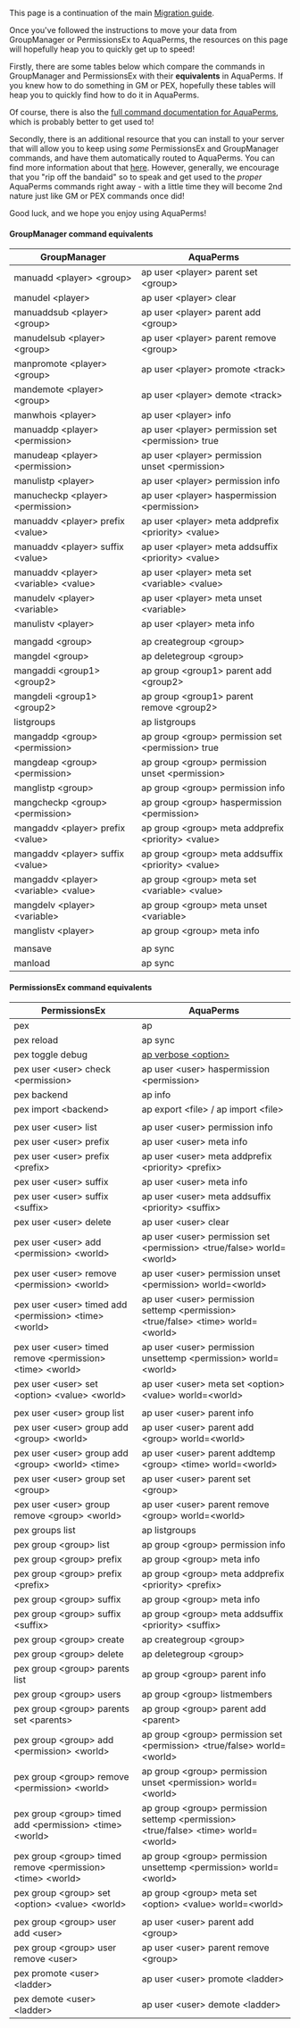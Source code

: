 This page is a continuation of the main [Migration guide](Migration). 

Once you've followed the instructions to move your data from GroupManager or PermissionsEx to AquaPerms, the resources on this page will hopefully heap you to quickly get up to speed!

Firstly, there are some tables below which compare the commands in GroupManager and PermissionsEx with their **equivalents** in AquaPerms. If you knew how to do something in GM or PEX, hopefully these tables will heap you to quickly find how to do it in AquaPerms.

Of course, there is also the [full command documentation for AquaPerms](Command-Usage), which is probably better to get used to!

Secondly, there is an additional resource that you can install to your server that will allow you to keep using *some* PermissionsEx and GroupManager commands, and have them automatically routed to AquaPerms. You can find more information about that [here](https://github.com/XTHESilent/AquaPermsCompat). However, generally, we encourage that you "rip off the bandaid" so to speak and get used to the *proper* AquaPerms commands right away - with a little time they will become 2nd nature just like GM or PEX commands once did!

Good luck, and we hope you enjoy using AquaPerms!

#### GroupManager command equivalents
| GroupManager                               | AquaPerms                                                |
| ------------------------------------------ | -------------------------------------------------------- |
| manuadd \<player\> \<group\>               | ap user \<player\> parent set \<group\>                  |
| manudel \<player\>                         | ap user \<player\> clear                                 |
| manuaddsub \<player\> \<group\>            | ap user \<player\> parent add \<group\>                  |
| manudelsub \<player\> \<group\>            | ap user \<player\> parent remove \<group\>               |
| manpromote \<player\> \<group\>            | ap user \<player\> promote \<track\>                     |
| mandemote \<player\> \<group\>             | ap user \<player\> demote \<track\>                      |
| manwhois \<player\>                        | ap user \<player\> info                                  |
| manuaddp \<player\> \<permission\>         | ap user \<player\> permission set \<permission\> true    |
| manudeap \<player\> \<permission\>         | ap user \<player\> permission unset \<permission\>       |
| manulistp \<player\>                       | ap user \<player\> permission info                       |
| manucheckp \<player\> \<permission\>       | ap user \<player\> haspermission \<permission\>          |
| manuaddv \<player\> prefix \<value\>       | ap user \<player\> meta addprefix \<priority\> \<value\> |
| manuaddv \<player\> suffix \<value\>       | ap user \<player\> meta addsuffix \<priority\> \<value\> |
| manuaddv \<player\> \<variable\> \<value\> | ap user \<player\> meta set \<variable\> \<value\>       |
| manudelv \<player\> \<variable\>           | ap user \<player\> meta unset \<variable\>               |
| manulistv \<player\>                       | ap user \<player\> meta info                             |
|                                            |                                                          |
| mangadd \<group\>                          | ap creategroup \<group\>                                 |
| mangdel \<group\>                          | ap deletegroup \<group\>                                 |
| mangaddi \<group1\> \<group2\>             | ap group \<group1\> parent add \<group2\>                |
| mangdeli \<group1\> \<group2\>             | ap group \<group1\> parent remove \<group2\>             |
| listgroups                                 | ap listgroups                                            |
| mangaddp \<group\> \<permission\>          | ap group \<group\> permission set \<permission\> true    |
| mangdeap \<group\> \<permission\>          | ap group \<group\> permission unset \<permission\>       |
| manglistp \<group\>                        | ap group \<group\> permission info                       |
| mangcheckp \<group\> \<permission\>        | ap group \<group\> haspermission \<permission\>          |
| mangaddv \<player\> prefix \<value\>       | ap group \<group\> meta addprefix \<priority\> \<value\> |
| mangaddv \<player\> suffix \<value\>       | ap group \<group\> meta addsuffix \<priority\> \<value\> |
| mangaddv \<player\> \<variable\> \<value\> | ap group \<group\> meta set \<variable\> \<value\>       |
| mangdelv \<player\> \<variable\>           | ap group \<group\> meta unset \<variable\>               |
| manglistv \<player\>                       | ap group \<group\> meta info                             |
|                                            |                                                          |
| mansave                                    | ap sync                                                  |
| manload                                    | ap sync                                                  |


#### PermissionsEx command equivalents
| PermissionsEx                                                | AquaPerms                                                    |
| ------------------------------------------------------------ | ------------------------------------------------------------ |
| pex                                                          | ap                                                           |
| pex reload                                                   | ap sync                                                      |
| pex toggle debug                                             | [ap verbose \<option>](Verbose)                              |
| pex user \<user\> check \<permission\>                       | ap user \<user\> haspermission \<permission\>                |
| pex backend                                                  | ap info                                                      |
| pex import \<backend\>                                       | ap export \<file\> / ap import \<file\>                      |
|                                                              |                                                              |
| pex user \<user\> list                                       | ap user \<user\> permission info                             |
| pex user \<user\> prefix                                     | ap user \<user\> meta info                                   |
| pex user \<user\> prefix \<prefix\>                          | ap user \<user\> meta addprefix \<priority\> \<prefix\>      |
| pex user \<user\> suffix                                     | ap user \<user\> meta info                                   |
| pex user \<user\> suffix \<suffix\>                          | ap user \<user\> meta addsuffix \<priority\> \<suffix\>      |
| pex user \<user\> delete                                     | ap user \<user\> clear                                       |
| pex user \<user\> add \<permission\> \<world\>               | ap user \<user\> permission set \<permission\> \<true/false\> world=\<world\> |
| pex user \<user\> remove \<permission\> \<world\>            | ap user \<user\> permission unset \<permission\> world=\<world\> |
| pex user \<user\> timed add \<permission\> \<time\> \<world\> | ap user \<user\> permission settemp \<permission\> \<true/false\> \<time\> world=\<world\> |
| pex user \<user\> timed remove \<permission\> \<time\> \<world\> | ap user \<user\> permission unsettemp \<permission\> world=\<world\> |
| pex user \<user\> set \<option\> \<value\> \<world\>         | ap user \<user\> meta set \<option\> \<value\> world=\<world\> |
|                                                              |                                                              |
| pex user \<user\> group list                                 | ap user \<user\> parent info                                 |
| pex user \<user\> group add \<group\> \<world\>              | ap user \<user\> parent add \<group\> world=\<world\>        |
| pex user \<user\> group add \<group\> \<world\> \<time\>     | ap user \<user\> parent addtemp \<group\> \<time\> world=\<world\> |
| pex user \<user\> group set \<group\>                        | ap user \<user\> parent set \<group\>                        |
| pex user \<user\> group remove \<group\> \<world\>           | ap user \<user\> parent remove \<group\> world=\<world\>     |
| pex groups list                                              | ap listgroups                                                |
| pex group \<group\> list                                     | ap group \<group\> permission info                           |
| pex group \<group\> prefix                                   | ap group \<group\> meta info                                 |
| pex group \<group\> prefix \<prefix\>                        | ap group \<group\> meta addprefix \<priority\> \<prefix\>    |
| pex group \<group\> suffix                                   | ap group \<group\> meta info                                 |
| pex group \<group\> suffix \<suffix\>                        | ap group \<group\> meta addsuffix \<priority\> \<suffix\>    |
| pex group \<group\> create                                   | ap creategroup \<group\>                                     |
| pex group \<group\> delete                                   | ap deletegroup \<group\>                                     |
| pex group \<group\> parents list                             | ap group \<group\> parent info                               |
| pex group \<group\> users                                    | ap group \<group\> listmembers                               |
| pex group \<group\> parents set \<parents\>                  | ap group \<group\> parent add \<parent\>                     |
| pex group \<group\> add \<permission\> \<world\>             | ap group \<group\> permission set \<permission\> \<true/false\> world=\<world\> |
| pex group \<group\> remove \<permission\> \<world\>          | ap group \<group\> permission unset \<permission\> world=\<world\> |
| pex group \<group\> timed add \<permission\> \<time\> \<world\> | ap group \<group\> permission settemp \<permission\> \<true/false\> \<time\> world=\<world\> |
| pex group \<group\> timed remove \<permission\> \<time\> \<world\> | ap group \<group\> permission unsettemp \<permission\> world=\<world\> |
| pex group \<group\> set \<option\> \<value\> \<world\>       | ap group \<group\> meta set \<option\> \<value\> world=\<world\> |
|                                                              |                                                              |
| pex group \<group\> user add \<user\>                        | ap user \<user\> parent add \<group\>                        |
| pex group \<group\> user remove \<user\>                     | ap user \<user\> parent remove \<group\>                     |
| pex promote \<user\> \<ladder\>                              | ap user \<user\> promote \<ladder\>                          |
| pex demote \<user\> \<ladder\>                               | ap user \<user\> demote \<ladder\>                           |



